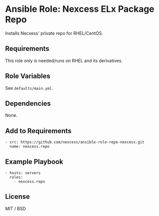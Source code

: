 # Ansible Role: Nexcess ELx Package Repo

Installs Necxess' private repo for RHEL/CentOS.

## Requirements

This role only is needed/runs on RHEL and its derivatives.

## Role Variables

See `defaults/main.yml`.

## Dependencies

None.

## Add to Requirements

    - src: https://github.com/nexcess/ansible-role-repo-nexcess.git
      name: nexcess.repo

## Example Playbook

    - hosts: servers
      roles:
        - nexcess.repo

## License

MIT / BSD
